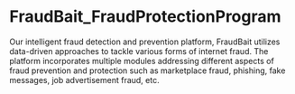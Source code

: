 # FraudBait_FraudProtectionProgram
Our intelligent fraud detection and prevention platform, FraudBait utilizes data-driven approaches to tackle various forms of internet fraud. The platform incorporates multiple modules addressing different aspects of fraud prevention and protection such as marketplace fraud, phishing, fake messages, job advertisement fraud, etc.
